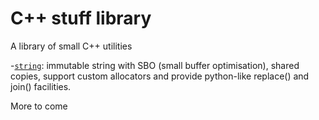 # C++ stuff library

A library of small C++ utilities

-[`string`](https://github.com/thmxv/libstuff/blob/master/include/stuff/string.h): 
immutable string with SBO (small buffer optimisation), shared copies, support 
custom allocators and provide python-like replace() and join() facilities.

More to come
